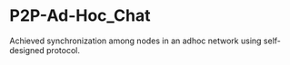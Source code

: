 # P2P-Ad-Hoc_Chat
Achieved synchronization among nodes in an adhoc network using self-designed protocol.
